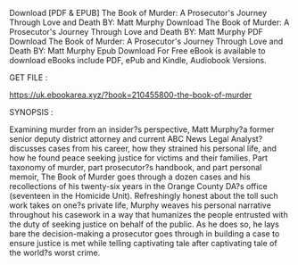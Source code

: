 Download [PDF & EPUB] The Book of Murder: A Prosecutor's Journey Through Love and Death BY: Matt    Murphy Download The Book of Murder: A Prosecutor's Journey Through Love and Death BY: Matt    Murphy PDF Download The Book of Murder: A Prosecutor's Journey Through Love and Death BY: Matt    Murphy Epub Download For Free eBook is available to download eBooks include PDF, ePub and Kindle, Audiobook Versions.

GET FILE :

https://uk.ebookarea.xyz/?book=210455800-the-book-of-murder

SYNOPSIS : 

Examining murder from an insider?s perspective, Matt Murphy?a former senior deputy district attorney and current ABC News Legal Analyst?discusses cases from his career, how they strained his personal life, and how he found peace seeking justice for victims and their families. Part taxonomy of murder, part prosecutor?s handbook, and part personal memoir, The Book of Murder goes through a dozen cases and his recollections of his twenty-six years in the Orange County DA?s office (seventeen in the Homicide Unit). Refreshingly honest about the toll such work takes on one?s private life, Murphy weaves his personal narrative throughout his casework in a way that humanizes the people entrusted with the duty of seeking justice on behalf of the public. As he does so, he lays bare the decision-making a prosecutor goes through in building a case to ensure justice is met while telling captivating tale after captivating tale of the world?s worst crime.
